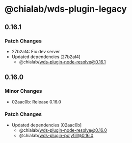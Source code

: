 # @chialab/wds-plugin-legacy

## 0.16.1

### Patch Changes

- 27b2af4: Fix dev server
- Updated dependencies [27b2af4]
  - @chialab/wds-plugin-node-resolve@0.16.1

## 0.16.0

### Minor Changes

- 02aac0b: Release 0.16.0

### Patch Changes

- Updated dependencies [02aac0b]
  - @chialab/wds-plugin-node-resolve@0.16.0
  - @chialab/wds-plugin-polyfill@0.16.0
